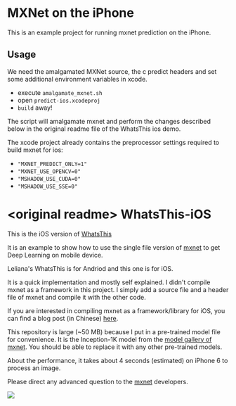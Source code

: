 # MXNet on the iPhone

This is an example project for running mxnet prediction on the iPhone.

## Usage

We need the amalgamated MXNet source, the c predict headers and set some additional environment variables in xcode.

- execute ``amalgamate_mxnet.sh``
- open ``predict-ios.xcodeproj``
- ``build`` away!

The script will amalgamate mxnet and perform the changes described below in the original readme file of the WhatsThis ios demo.

The xcode project already contains the preprocessor settings required to build mxnet for ios:
- ``"MXNET_PREDICT_ONLY=1"``
- ``"MXNET_USE_OPENCV=0"``
- ``"MSHADOW_USE_CUDA=0"``
- ``"MSHADOW_USE_SSE=0"``

# \<original readme\> WhatsThis-iOS

This is the iOS version of [WhatsThis](https://github.com/Leliana/WhatsThis)

It is an example to show how to use the single file version of [mxnet](https://github.com/dmlc/mxnet) to get Deep Learning on mobile device.

Leliana's WhatsThis is for Andriod and this one is for iOS.

It is a quick implementation and mostly self explained. 
I didn't compile mxnet as a framework in this project. I simply add a source file and a header file of mxnet and compile it with the other code.

If you are interested in compiling mxnet as a framework/library for iOS, you can find a blog post (in Chinese) [here](http://www.liuxiao.org/2015/12/ios-mxnet-的-ios-版本编译/).

This repository is large (~50 MB) because I put in a pre-trained model file for convenience. It is the Inception-1K model from the [model gallery of mxnet](http://mxnet.readthedocs.org/en/latest/pretrained.html). You should be able to replace it with any other pre-trained models. 

About the performance, it takes about 4 seconds (estimated) on iPhone 6 to process an image.

Please direct any advanced question to the [mxnet](https://github.com/dmlc/mxnet) developers.

![](gif/demo.gif)

